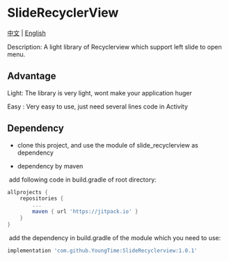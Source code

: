 # SlideRecyclerView
[中文](https://github.com/YoungTime/SlideRecyclerView/blob/master/README_zh.md) | [English](https://github.com/YoungTime/SlideRecyclerView/blob/master/README.md)

Description: A  light library of Recyclerview which support left slide to open menu.

## Advantage

Light: The library is very light, wont make your application huger

Easy : Very easy to use, just need several lines code in Activity  

## Dependency

- clone this project, and use the module of slide_recyclerview as dependency

- dependency by maven

​        add following code in build.gradle of root directory:

```groovy
allprojects {
    repositories {
        ...
        maven { url 'https://jitpack.io' }
    }
}
```

​        add the dependency in build.gradle of the module which you need to use:

```groovy
implementation 'com.github.YoungTime:SlideRecyclerview:1.0.1'
```

